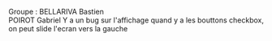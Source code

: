 Groupe : BELLARIVA Bastien	
		 POIROT Gabriel
Y a un bug sur l'affichage quand y a les bouttons checkbox, on peut slide l'ecran vers la gauche